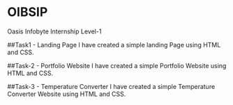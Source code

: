 # OIBSIP 
Oasis Infobyte Internship Level-1

##Task1 - Landing Page
I have created a simple landing Page using HTML and CSS.

##Task-2 - Portfolio Website
I have created a simple Portfolio Website using HTML and CSS.

##Task-3 - Temperature Converter
I have created a simple Temperature Converter Website using HTML and CSS.



